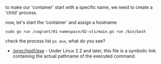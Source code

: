 to make our 'container' start with a specific name, we need to create a 'child' process. 

now, let's start the 'container' and assign a hostname

```
sudo go run /vagrant/01-namespace/02-uts/main.go run /bin/bash
```

check the process list `ps aux`, what do you see? 

 * [/proc/[pid]/exe](http://man7.org/linux/man-pages/man5/proc.5.html) - Under Linux 2.2 and later, this file is a symbolic link containing the actual pathname of the executed command. 